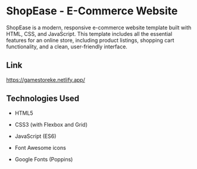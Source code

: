 # ShopEase - E-Commerce Website

ShopEase is a modern, responsive e-commerce website template built with HTML, CSS, and JavaScript. This template includes all the essential features for an online store, including product listings, shopping cart functionality, and a clean, user-friendly interface.

## Link
https://gamestoreke.netlify.app/

## Technologies Used
* HTML5

* CSS3 (with Flexbox and Grid)

* JavaScript (ES6)

* Font Awesome icons

* Google Fonts (Poppins)